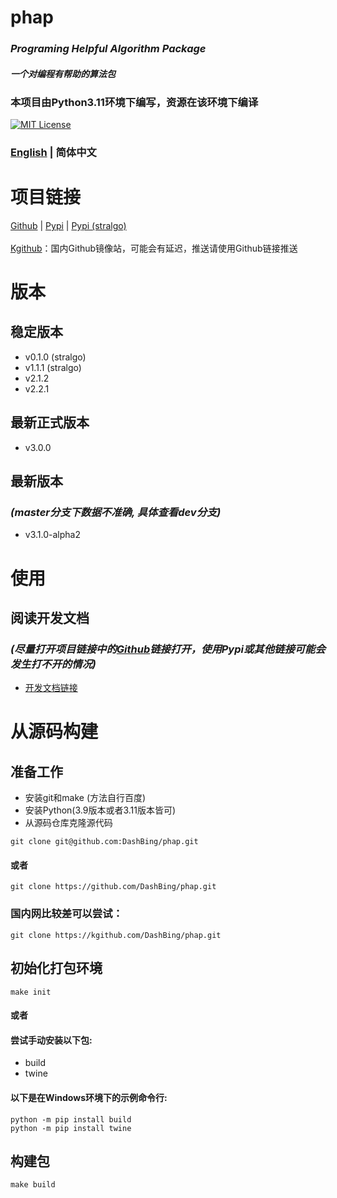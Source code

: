 # phap
### *Programing Helpful Algorithm Package*
#### *一个对编程有帮助的算法包*
### 本项目由Python3.11环境下编写，资源在该环境下编译
[![MIT License](https://img.shields.io/badge/license-MIT-blue.svg?style=flat)](http://choosealicense.com/licenses/mit/)
### [English](README.md)  | 简体中文

# 项目链接
[Github](https://github.com/DashBing/phap/ "Github") | [Pypi](https://pypi.org/project/phap/ "Pypi") | [Pypi (stralgo)](https://pypi.org/project/stralgo/ "Pypi (stralgo)")
<br><br>
[Kgithub](https://kgithub.com/DashBing/phap/)：国内Github镜像站，可能会有延迟，推送请使用Github链接推送

# 版本
## 稳定版本
+ v0.1.0 (stralgo)
+ v1.1.1 (stralgo)
+ v2.1.2
+ v2.2.1

## 最新正式版本
+ v3.0.0

## 最新版本
### *(master分支下数据不准确, 具体查看dev分支)*
+ v3.1.0-alpha2

# 使用
## 阅读开发文档
### *(尽量打开项目链接中的[Github](https://github.com/DashBing/phap/ "Github")链接打开，使用Pypi或其他链接可能会发生打不开的情况)*
+ [开发文档链接](doc/README.md)

# 从源码构建
## 准备工作
+ 安装git和make (方法自行百度)
+ 安装Python(3.9版本或者3.11版本皆可)
+ 从源码仓库克隆源代码
```
git clone git@github.com:DashBing/phap.git
```
#### 或者
```
git clone https://github.com/DashBing/phap.git
```
### 国内网比较差可以尝试：
```
git clone https://kgithub.com/DashBing/phap.git
```

## 初始化打包环境
```
make init
```
#### 或者
#### 尝试手动安装以下包:
+ build
+ twine
#### 以下是在Windows环境下的示例命令行:
```
python -m pip install build
python -m pip install twine
```

## 构建包
```
make build
```
